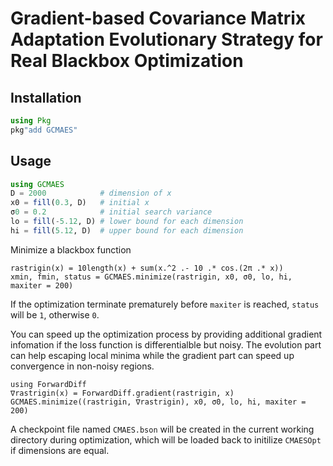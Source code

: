 # Gradient-based Covariance Matrix Adaptation Evolutionary Strategy for Real Blackbox  Optimization

## Installation

```julia
using Pkg
pkg"add GCMAES"
```

## Usage

```julia
using GCMAES
D = 2000            # dimension of x
x0 = fill(0.3, D)   # initial x
σ0 = 0.2            # initial search variance
lo = fill(-5.12, D) # lower bound for each dimension
hi = fill(5.12, D)  # upper bound for each dimension
```

Minimize a blackbox function

```
rastrigin(x) = 10length(x) + sum(x.^2 .- 10 .* cos.(2π .* x))
xmin, fmin, status = GCMAES.minimize(rastrigin, x0, σ0, lo, hi, maxiter = 200)
```

If the optimization terminate prematurely before `maxiter` is reached, `status` will be `1`, otherwise `0`.

You can speed up the optimization process by providing additional gradient infomation if the loss function is differentialble but noisy. The evolution part can help escaping local minima while the gradient part can speed up convergence in non-noisy regions.

```
using ForwardDiff
∇rastrigin(x) = ForwardDiff.gradient(rastrigin, x)
GCMAES.minimize((rastrigin, ∇rastrigin), x0, σ0, lo, hi, maxiter = 200)
```

A checkpoint file named `CMAES.bson` will be created in the current working directory during optimization, which will be loaded back to initilize `CMAESOpt` if dimensions are equal.